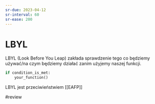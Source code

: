 ```yaml
---
sr-due: 2023-04-12
sr-interval: 60
sr-ease: 200
---
```


# LBYL

LBYL (Look Before You Leap) zakłada sprawdzenie tego co będziemy używać/na czym będziemy działać zanim użyjemy naszej funkcji.

``` python
if condition_is_met:
	your_function()
```

LBYL jest przeciwieństwiem [[EAFP]]



#review